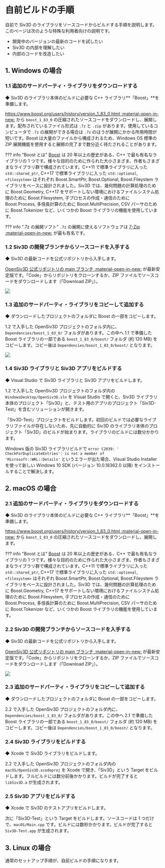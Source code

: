 # 自前ビルドの手順
自前で Siv3D のライブラリをソースコードからビルドする手順を説明します。このページは次のような特殊な利用者向けの説明です。

- 開発中のバージョンの最新のコードを試したい
- Siv3D の内部を理解したい
- 内部のコードを改造したい

## 1. Windows の場合
### 1.1 追加のサードパーティ・ライブラリをダウンロードする
◆ Siv3D のライブラリ本体のビルドに必要な C++ ライブラリ**「Boost」**を準備します。

[https://www.boost.org/users/history/version_1_83_0.html :material-open-in-new:](https://www.boost.org/users/history/version_1_83_0.html) から `boost_1_83_0` の圧縮されたソースコードをダウンロードし、展開します。配布されているファイル形式は `.7z` と `.zip` があります。使用しているコンピュータで `.7z` の展開ができる場合は `.7z` のほうが展開にかかる所用時間が短いです。Boost は大量のファイルから構成されるため、Windows OS 標準の ZIP 展開機能を使用すると展開の完了まで数分近く待たされることがあります。

??? info "Boost とは"
    [Boost](https://www.boost.org/) は 20 年以上の歴史がある、C++ で最も有名なライブラリの 1 つです。様々な目的のために作られた大小さまざま、作者もさまざまなライブラリ群で構成されています。C++11 で標準ライブラリに入った `std::shared_ptr`, C++17 で標準ライブラリに入った `std::optional`, `<filesystem>` はそれぞれ Boost.SmartPtr, Boost.Optional, Boost.Fileystem ライブラリをベースに設計されました。Siv3D では、幾何問題の計算処理のために Boost.Geometry, C++17 をサポートしない環境におけるファイルシステム処理のために Boost.Filesystem, 子プロセスの作成・通信のために Boost.Process, 多倍長計算のために Boost.MultiPrecision, CSV パーサのために Boost.Tokenizer など、いくつかの Boost ライブラリの機能を使用しています。

??? info ".7z の展開ソフト"
    `.7z` の展開に使えるソフトウェアは [7-Zip :material-open-in-new:](https://sevenzip.osdn.jp/) が最も有名です。

### 1.2 Siv3D の開発ブランチからソースコードを入手する
◆ Siv3D の最新コードを公式リポジトリから入手します。

[OpenSiv3D 公式リポジトリの main ブランチ :material-open-in-new:](https://github.com/Siv3D/OpenSiv3D) が最新安定版です。「Code」からリポジトリをクローンするか、ZIP ファイルでソースコードをダウンロードします（「Download ZIP」）。

![](https://raw.githubusercontent.com/Siv3D/siv3d.site.resource/main/v6/download/ubuntu/repo.png)


### 1.3 追加のサードパーティ・ライブラリをコピーして追加する
◆ ダウンロードしたプロジェクトのフォルダに Boost の一部をコピーします。

1.2 で入手した OpenSiv3D プロジェクトのフォルダ内に、`Dependencies/boost_1_83_0/` フォルダがあります。この中へ 1.1 で準備した Boost ライブラリの一部である `boost_1_83_0/boost/` フォルダ (約 120 MB) をコピーします。コピー後は `Dependencies/boost_1_83_0/boost/` となります。

![](https://raw.githubusercontent.com/Siv3D/siv3d.site.resource/main/v6/develop/boost.png)


### 1.4 Siv3D ライブラリと Siv3D アプリをビルドする
◆ Visual Studio で Siv3D ライブラリと Siv3D アプリをビルドします。

1.2 で入手した OpenSiv3D プロジェクトのフォルダ内の `WindowsDesktop/OpenSiv3D.sln` を Visual Studio で開くと、Siv3D ライブラリ本体のプロジェクト「Siv3D」と、テスト用のアプリのプロジェクト「Siv3D-Test」を含むソリューションが開きます。

「Siv3D-Test」プロジェクトをビルドします。初回のビルドでは必要なライブラリファイルが存在しないため、先に自動的に Siv3D のライブラリ本体のプロジェクト「Siv3D」のビルドが始まります。ライブラリのビルドには数分かかります。

Windows 版の Siv3D ライブラリビルドで `error C2039: '​CheckForDuplicateEntries': is not a member of 'Microsoft::WRL::Details'` というエラーが出た場合、Visual Studio Installer を使って新しい Windows 10 SDK (バージョン 10.0.18362.0 以降) をインストールすることで解決します。

## 2. macOS の場合

### 2.1 追加のサードパーティ・ライブラリをダウンロードする
◆ Siv3D のライブラリ本体のビルドに必要な C++ ライブラリ**「Boost」**を準備します。

[https://www.boost.org/users/history/version_1_83_0.html :material-open-in-new:](https://www.boost.org/users/history/version_1_83_0.html) から `boost_1_83_0` の圧縮されたソースコードをダウンロードし、展開します。

??? info "Boost とは"
    [Boost](https://www.boost.org/) は 20 年以上の歴史がある、C++ で最も有名なライブラリの 1 つです。様々な目的のために作られた大小さまざま、作者もさまざまなライブラリ群で構成されています。C++11 で標準ライブラリに入った `std::shared_ptr`, C++17 で標準ライブラリに入った `std::optional`, `<filesystem>` はそれぞれ Boost.SmartPtr, Boost.Optional, Boost.Fileystem ライブラリをベースに設計されました。Siv3D では、幾何問題の計算処理のために Boost.Geometry, C++17 をサポートしない環境におけるファイルシステム処理のために Boost.Filesystem, 子プロセスの作成・通信のために Boost.Process, 多倍長計算のために Boost.MultiPrecision, CSV パーサのために Boost.Tokenizer など、いくつかの Boost ライブラリの機能を使用しています。


### 2.2 Siv3D の開発ブランチからソースコードを入手する
◆ Siv3D の最新コードを公式リポジトリから入手します。

[OpenSiv3D 公式リポジトリの main ブランチ :material-open-in-new:](https://github.com/Siv3D/OpenSiv3D) が最新安定版です。「Code」からリポジトリをクローンするか、ZIP ファイルでソースコードをダウンロードします（「Download ZIP」）。

![](https://raw.githubusercontent.com/Siv3D/siv3d.site.resource/main/v6/download/ubuntu/repo.png)


### 2.3 追加のサードパーティ・ライブラリをコピーして追加する
◆ ダウンロードしたプロジェクトのフォルダに Boost の一部をコピーします。

2.2 で入手した OpenSiv3D プロジェクトのフォルダ内に、`Dependencies/boost_1_83_0/` フォルダがあります。この中へ 2.1 で準備した Boost ライブラリの一部である `boost_1_83_0/boost/` フォルダ (約 120 MB) をコピーします。コピー後は `Dependencies/boost_1_83_0/boost/` となります。


### 2.4 Siv3D ライブラリをビルドする
◆ Xcode で Siv3D ライブラリをビルドします。

2.2 で入手した OpenSiv3D プロジェクトのフォルダ内の `macOS/OpenSiv3D.xcodeproj` を Xcode で開き、「Siv3D」という Target をビルドします。フルビルドには数分前後かかります。ビルドが完了すると `libSiv3D.a` が生成されます。


### 2.5 Siv3D アプリをビルドする
◆ Xcode で Siv3D のテストアプリをビルドします。

次に「Siv3D-Test」という Target をビルドします。ソースコードは 1 つだけで、`macOS/Main.cpp` です。ビルドには数秒かかります。ビルドが完了すると `Siv3D-Test.app` が生成されます。


## 3. Linux の場合
通常のセットアップ手順が、自前ビルドの手順になります。
